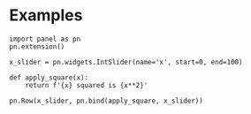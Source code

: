 # Examples

```{.python pycafe-embed pycafe-embed-style="border: 1px solid #e6e6e6; border-radius: 8px;" pycafe-embed-width="100%" pycafe-embed-height="400px" pycafe-embed-scale="1.0"}
import panel as pn
pn.extension()

x_slider = pn.widgets.IntSlider(name='x', start=0, end=100)

def apply_square(x):
    return f'{x} squared is {x**2}'

pn.Row(x_slider, pn.bind(apply_square, x_slider))
```
